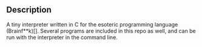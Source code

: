 ## Description
A tiny interpreter written in C for the esoteric programming language 
(Brainf**k)[]. Several programs are included in this repo as well, and can be run with the interpreter in the command line.
